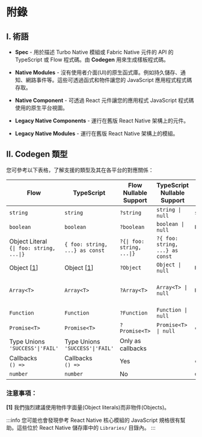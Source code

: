 # 附錄

## I. 術語

- **Spec** - 用於描述 Turbo Native 模組或 Fabric Native 元件的 API 的 TypeScript 或 Flow 程式碼。由 **Codegen** 用來生成樣板程式碼。

- **Native Modules** - 沒有使用者介面(UI)的原生函式庫。例如持久儲存、通知、網路事件等。這些可透過函式和物件讓您的 JavaScript 應用程式程式碼存取。
- **Native Component** - 可透過 React 元件讓您的應用程式 JavaScript 程式碼使用的原生平台視圖。

- **Legacy Native Components** - 運行在舊版 React Native 架構上的元件。
- **Legacy Native Modules** - 運行在舊版 React Native 架構上的模組。

## II. Codegen 類型

您可參考以下表格，了解支援的類型及其在各平台的對應關係：

| Flow                                                                       | TypeScript                                          | Flow Nullable Support                                   | TypeScript Nullable Support                          | Android (Java)                       | iOS (ObjC)                                                     |
| -------------------------------------------------------------------------- | --------------------------------------------------- | ------------------------------------------------------- | ---------------------------------------------------- | ------------------------------------ | -------------------------------------------------------------- |
| `string`                                                                   | `string`                                            | `?string`                                               | <code>string &#124; null</code>                      | `string`                             | `NSString`                                                     |
| `boolean`                                                                  | `boolean`                                           | `?boolean`                                              | <code>boolean &#124; null</code>                     | `Boolean`                            | `NSNumber`                                                     |
| Object Literal<br /><code>&#123;&#124; foo: string, ...&#124;&#125;</code> | <code>&#123; foo: string, ...&#125; as const</code> | <code>?&#123;&#124; foo: string, ...&#124;&#125;</code> | <code>?&#123; foo: string, ...&#125; as const</code> | \-                                   | \-                                                             |
| Object [[1](#notes)]                                                       | Object [[1](#notes)]                                | `?Object`                                               | <code>Object &#124; null</code>                      | `ReadableMap`                        | `@` (untyped dictionary)                                       |
| <code>Array&lt;T&gt;</code>                                                | <code>Array&lt;T&gt;</code>                         | <code>?Array&lt;T&gt;</code>                            | <code>Array&lt;T&gt; &#124; null</code>              | `ReadableArray`                      | `NSArray` (or `RCTConvertVecToArray` when used inside objects) |
| `Function`                                                                 | `Function`                                          | `?Function`                                             | <code>Function &#124; null</code>                    | \-                                   | \-                                                             |
| <code>Promise&lt;T&gt;</code>                                              | <code>Promise&lt;T&gt;</code>                       | <code>?Promise&lt;T&gt;</code>                          | <code>Promise&lt;T&gt; &#124; null</code>            | `com.facebook.react.bridge.Promise`  | `RCTPromiseResolve` and `RCTPromiseRejectBlock`                |
| Type Unions<br /><code>'SUCCESS'&#124;'FAIL'</code>                        | Type Unions<br /><code>'SUCCESS'&#124;'FAIL'</code> | Only as callbacks                                       |                                                      | \-                                   | \-                                                             |
| Callbacks<br />`() =>`                                                     | Callbacks<br />`() =>`                              | Yes                                                     |                                                      | `com.facebook.react.bridge.Callback` | `RCTResponseSenderBlock`                                       |
| `number`                                                                   | `number`                                            | No                                                      |                                                      | `double`                             | `NSNumber`                                                     |

### 注意事項：

<b>[1]</b> 我們強烈建議使用物件字面量(Object literals)而非物件(Objects)。

:::info
您可能也會發現參考 React Native 核心模組的 JavaScript 規格很有幫助。這些位於 React Native 儲存庫中的 `Libraries/` 目錄內。
:::
